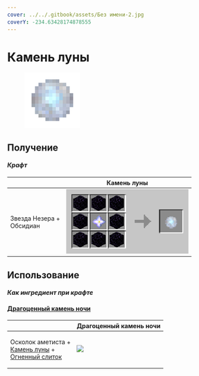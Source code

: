 ```yaml
---
cover: ../../.gitbook/assets/Без имени-2.jpg
coverY: -234.63428174878555
---
```


# Камень луны

<figure><img src="../../.gitbook/assets/moonstone_128.png" alt=""><figcaption></figcaption></figure>

## Получение

#### _Крафт_

|                                    | Камень луны                              |
| ---------------------------------- | ---------------------------------------- |
| <p>Звезда Незера +<br>Обсидиан</p> | ![](../../.gitbook/assets/moonstone.png) |

## Использование

#### _Как ингредиент при крафте_

#### [Драгоценный камень ночи](perk\_gem\_night.md)

|                                                                                                                         | Драгоценный камень ночи                         |
| ----------------------------------------------------------------------------------------------------------------------- | ----------------------------------------------- |
| <p>Осколок аметиста +<br><a href="moonstone.md">Камень луны</a> +<br><a href="fireite_ingot.md">Огненный слиток</a></p> | ![](../../.gitbook/assets/perk\_gem\_night.png) |

